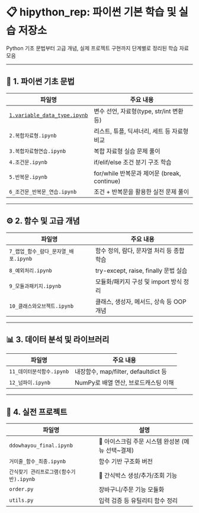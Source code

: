# 📋 hipython_rep: 파이썬 기본 학습 및 실습 저장소

Python 기초 문법부터 고급 개념, 실제 프로젝트 구현까지 단계별로 정리된 학습 자료 모음

---
## 🧱 1. 파이썬 기초 문법

| 파일명 | 주요 내용 |
|--------|-----------|
| [`1.variable_data_type.ipynb`](./1.variable_data_type.ipynb)  | 변수 선언, 자료형(type, str/int 변환 등) |
| `2.복합자료형.ipynb` | 리스트, 튜플, 딕셔너리, 세트 등 자료형 비교 |
| `3.복합자료형연습.ipynb` | 복합 자료형 실습 문제 풀이 |
| `4.조건문.ipynb` | if/elif/else 조건 분기 구조 학습 |
| `5.반복문.ipynb` | for/while 반복문과 제어문 (break, continue) |
| `6_조건문_반복문_연습.ipynb` | 조건 + 반복문을 활용한 실전 문제 풀이 |

---

## ⚙️ 2. 함수 및 고급 개념

| 파일명 | 주요 내용 |
|--------|-----------|
| `7_랩업_함수_람다_문자열_배포.ipynb` | 함수 정의, 람다, 문자열 처리 등 종합 학습 |
| `8_예외처리.ipynb` | try-except, raise, finally 문법 실습 |
| `9_모듈과패키지.ipynb` | 모듈화/패키지 구성 및 import 방식 정리 |
| `10_클래스와오브젝트.ipynb` | 클래스, 생성자, 메서드, 상속 등 OOP 개념 |

---

## 📊 3. 데이터 분석 및 라이브러리

| 파일명 | 주요 내용 |
|--------|-----------|
| `11_데이터분석함수.ipynb` | 내장함수, map/filter, defaultdict 등 |
| `12_넘파이.ipynb` | NumPy로 배열 연산, 브로드캐스팅 이해 |

---

## 🚀 4. 실전 프로젝트

| 파일명 | 설명 |
|--------|------|
| `ddowhayou_final.ipynb` | 🍦 아이스크림 주문 시스템 완성본 (메뉴 선택~결제) |
| `거미줄_함수_최종.ipynb` | 함수 기반 구조화 버전 |
| `간식찾기 관리프로그램(함수기반).ipynb` | 🍪 간식박스 생성/추가/조회 기능 |
| `order.py` | 장바구니/주문 기능 모듈화 |
| `utils.py` | 입력 검증 등 유틸리티 함수 정리 |

